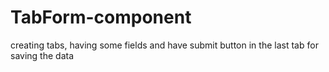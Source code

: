 # TabForm-component
creating tabs, having some fields and have submit button in the last tab for saving the data
